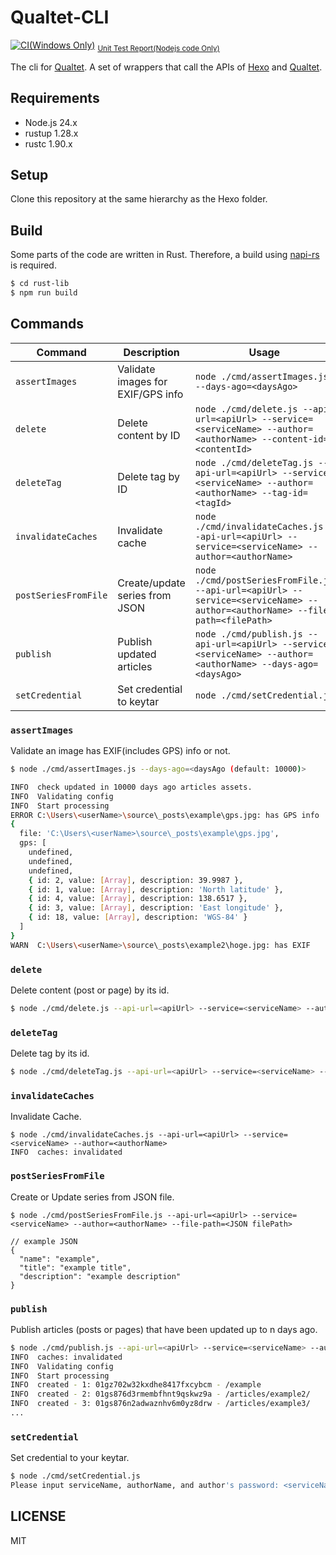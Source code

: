 # Qualtet-CLI

[![CI(Windows Only)](https://github.com/yoshinorin/qualtet-cli/actions/workflows/ci.yml/badge.svg)](https://github.com/yoshinorin/qualtet-cli/actions/workflows/ci.yml) <sub> [Unit Test Report(Nodejs code Only)](https://yoshinorin.github.io/qualtet-cli/coverage/) </sub>

The cli for [Qualtet](https://github.com/yoshinorin/qualtet). A set of wrappers that call the APIs of [Hexo](https://github.com/hexojs/hexo) and [Qualtet](https://github.com/yoshinorin/qualtet).

## Requirements

* Node.js 24.x
* rustup 1.28.x
* rustc 1.90.x

## Setup

Clone this repository at the same hierarchy as the Hexo folder.

## Build

Some parts of the code are written in Rust. Therefore, a build using [napi-rs](https://github.com/napi-rs/napi-rs) is required.

```sh
$ cd rust-lib
$ npm run build
```

## Commands

| Command | Description | Usage |
|---------|-------------|-------|
| `assertImages` | Validate images for EXIF/GPS info | `node ./cmd/assertImages.js --days-ago=<daysAgo>` |
| `delete` | Delete content by ID | `node ./cmd/delete.js --api-url=<apiUrl> --service=<serviceName> --author=<authorName> --content-id=<contentId>` |
| `deleteTag` | Delete tag by ID | `node ./cmd/deleteTag.js --api-url=<apiUrl> --service=<serviceName> --author=<authorName> --tag-id=<tagId>` |
| `invalidateCaches` | Invalidate cache | `node ./cmd/invalidateCaches.js --api-url=<apiUrl> --service=<serviceName> --author=<authorName>` |
| `postSeriesFromFile` | Create/update series from JSON | `node ./cmd/postSeriesFromFile.js --api-url=<apiUrl> --service=<serviceName> --author=<authorName> --file-path=<filePath>` |
| `publish` | Publish updated articles | `node ./cmd/publish.js --api-url=<apiUrl> --service=<serviceName> --author=<authorName> --days-ago=<daysAgo>` |
| `setCredential` | Set credential to keytar | `node ./cmd/setCredential.js` |

### `assertImages`

Validate an image has EXIF(includes GPS) info or not.

```sh
$ node ./cmd/assertImages.js --days-ago=<daysAgo (default: 10000)>

INFO  check updated in 10000 days ago articles assets.
INFO  Validating config
INFO  Start processing
ERROR C:\Users\<userName>\source\_posts\example\gps.jpg: has GPS info
{
  file: 'C:\Users\<userName>\source\_posts\example\gps.jpg',
  gps: [
    undefined,
    undefined,
    undefined,
    { id: 2, value: [Array], description: 39.9987 },
    { id: 1, value: [Array], description: 'North latitude' },
    { id: 4, value: [Array], description: 138.6517 },
    { id: 3, value: [Array], description: 'East longitude' },
    { id: 18, value: [Array], description: 'WGS-84' }
  ]
}
WARN  C:\Users\<userName>\source\_posts\example2\hoge.jpg: has EXIF
```

### `delete`

Delete content (post or page) by its id.

```sh
$ node ./cmd/delete.js --api-url=<apiUrl> --service=<serviceName> --author=<authorName> --content-id=<contentId>
```

### `deleteTag`

Delete tag by its id.

```sh
$ node ./cmd/deleteTag.js --api-url=<apiUrl> --service=<serviceName> --author=<authorName> --tag-id=<tagId>
```

### `invalidateCaches`

Invalidate Cache.

```
$ node ./cmd/invalidateCaches.js --api-url=<apiUrl> --service=<serviceName> --author=<authorName>
INFO  caches: invalidated
```

### `postSeriesFromFile`

Create or Update series from JSON file.

```
$ node ./cmd/postSeriesFromFile.js --api-url=<apiUrl> --service=<serviceName> --author=<authorName> --file-path=<JSON filePath>

// example JSON
{
  "name": "example",
  "title": "example title",
  "description": "example description"
}
```

### `publish`

Publish articles (posts or pages) that have been updated up to n days ago.

```sh
$ node ./cmd/publish.js --api-url=<apiUrl> --service=<serviceName> --author=<authorName> --days-ago=<daysAgo>
INFO  caches: invalidated
INFO  Validating config
INFO  Start processing
INFO  created - 1: 01gz702w32kxdhe8417fxcybcm - /example
INFO  created - 2: 01gs876d3rmembfhnt9qskwz9a - /articles/example2/
INFO  created - 3: 01gs876n2adwaznhv6m0yz8drw - /articles/example3/
...
```

### `setCredential`

Set credential to your keytar.

```sh
$ node ./cmd/setCredential.js
Please input serviceName, authorName, and author's password: <serviceName> <authorName> <password>
```

## LICENSE

MIT
